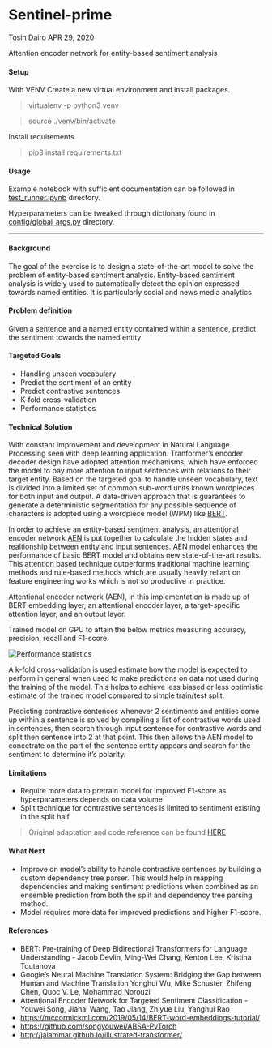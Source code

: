 Sentinel-prime
================
Tosin Dairo
APR 29, 2020

Attention encoder network for entity-based sentiment analysis

#### Setup

With VENV Create a new virtual environment and install packages.

> virtualenv -p python3 venv

> source ./venv/bin/activate

Install requirements

> pip3 install requirements.txt

#### Usage

Example notebook with sufficient documentation can be followed in
[test\_runner.ipynb](https://github.com/tosi-n/Sentinel-prime/blob/master/test_runner.ipynb)
directory.

Hyperparameters can be tweaked through dictionary found in
[config/global\_args.py](https://github.com/tosi-n/Sentinel-prime/blob/master/config/global_args.py)
directory.

<hr>

</hr>

#### Background

The goal of the exercise is to design a state-of-the-art model to solve
the problem of entity-based sentiment analysis. Entity-based sentiment
analysis is widely used to automatically detect the opinion expressed
towards named entities. It is particularly social and news media
analytics

#### Problem definition

Given a sentence and a named entity contained within a sentence, predict
the sentiment towards the named entity

#### Targeted Goals

  - Handling unseen vocabulary
  - Predict the sentiment of an entity
  - Predict contrastive sentences
  - K-fold cross-validation
  - Performance statistics

#### Technical Solution

With constant improvement and development in Natural Language Processing
seen with deep learning application. Tranformer’s encoder decoder design
have adopted attention mechanisms, which have enforced the model to pay
more attention to input sentences with relations to their target entity.
Based on the targeted goal to handle unseen vocabulary, text is divided
into a limited set of common sub-word units known wordpieces for both
input and output. A data-driven approach that is guarantees to generate
a deterministic segmentation for any possible sequence of characters is
adopted using a wordpiece model (WPM) like
[BERT](https://arxiv.org/abs/1810.04805).

In order to achieve an entity-based sentiment analysis, an attentional
encoder network
[AEN](https://www.researchgate.net/publication/331343006_Attentional_Encoder_Network_for_Targeted_Sentiment_Classification)
is put together to calculate the hidden states and realtionship between
entity and input sentences. AEN model enhances the performance of basic
BERT model and obtains new state-of-the-art results. This attention
based technique outperforms traditional machine learning methods and
rule-based methods which are usually heavily reliant on feature
engineering works which is not so productive in practice.

Attentional encoder network (AEN), in this implementation is made up of
BERT embedding layer, an attentional encoder layer, a target-specific
attention layer, and an output layer.

Trained model on GPU to attain the below metrics measuring accuracy,
precision, recall and F1-score.

![Performance
statistics](./MISC/metrics_evaluation.png)

A k-fold cross-validation is used estimate how the model is expected to
perform in general when used to make predictions on data not used during
the training of the model. This helps to achieve less biased or less
optimistic estimate of the trained model compared to simple train/test
split.

Predicting contrastive sentences whenever 2 sentiments and entities come
up within a sentence is solved by compiling a list of contrastive words
used in sentences, then search through input sentence for contrastive
words and split then sentence into 2 at that point. This then allows the
AEN model to concetrate on the part of the sentence entity appears and
search for the sentiment to determine it’s polarity.

#### Limitations

  - Require more data to pretrain model for improved F1-score as
    hyperparameters depends on data volume
  - Split technique for contrastive sentences is limited to sentiment
    existing in the split half

> Original adaptation and code reference can be found
> [HERE](https://github.com/songyouwei/ABSA-PyTorch)

#### What Next

  - Improve on model’s ability to handle contrastive sentences by
    building a custom dependency tree parser. This would help in mapping
    dependencies and making sentiment predictions when combined as an
    ensemble prediction from both the split and dependency tree parsing
    method.
  - Model requires more data for improved predictions and higher
    F1-score.

#### References

  - BERT: Pre-training of Deep Bidirectional Transformers for Language
    Understanding - Jacob Devlin, Ming-Wei Chang, Kenton Lee, Kristina
    Toutanova
  - Google’s Neural Machine Translation System: Bridging the Gap between
    Human and Machine Translation Yonghui Wu, Mike Schuster, Zhifeng
    Chen, Quoc V. Le, Mohammad Norouzi
  - Attentional Encoder Network for Targeted Sentiment Classification -
    Youwei Song, Jiahai Wang, Tao Jiang, Zhiyue Liu, Yanghui Rao
  - <https://mccormickml.com/2019/05/14/BERT-word-embeddings-tutorial/>
  - <https://github.com/songyouwei/ABSA-PyTorch>
  - <http://jalammar.github.io/illustrated-transformer/>
